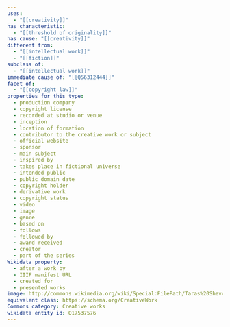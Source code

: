 ```yaml
---
uses:
  - "[[creativity]]"
has characteristic:
  - "[[threshold of originality]]"
has cause: "[[creativity]]"
different from:
  - "[[intellectual work]]"
  - "[[fiction]]"
subclass of:
  - "[[intellectual work]]"
immediate cause of: "[[Q56312444]]"
facet of:
  - "[[copyright law]]"
properties for this type:
  - production company
  - copyright license
  - recorded at studio or venue
  - inception
  - location of formation
  - contributor to the creative work or subject
  - official website
  - sponsor
  - main subject
  - inspired by
  - takes place in fictional universe
  - intended public
  - public domain date
  - copyright holder
  - derivative work
  - copyright status
  - video
  - image
  - genre
  - based on
  - follows
  - followed by
  - award received
  - creator
  - part of the series
Wikidata property:
  - after a work by
  - IIIF manifest URL
  - created for
  - presented works
image: http://commons.wikimedia.org/wiki/Special:FilePath/Taras%20Shevchenko%20selfportrait%20oil%201840.jpg
equivalent class: https://schema.org/CreativeWork
Commons category: Creative works
wikidata entity id: Q17537576
---
```

